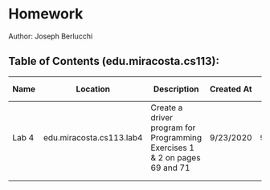 # Homework
Author: Joseph Berlucchi
## Table of Contents (edu.miracosta.cs113):
| Name | Location | Description | Created At | Updated at |
|------|----------|-------------|------------|------------|
|Lab 4|edu.miracosta.cs113.lab4|Create a driver program for Programming Exercises 1 & 2 on pages 69 and 71|9/23/2020|9/23/2020|
|      |          |             |            |            |
|      |          |             |            |            |
